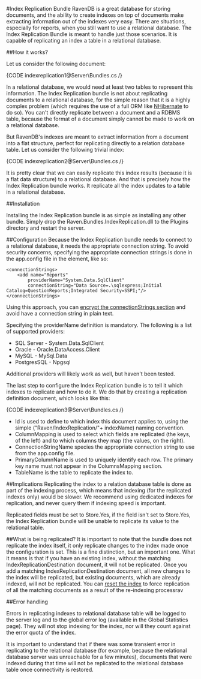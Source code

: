 #Index Replication Bundle
RavenDB is a great database for storing documents, and the ability to create indexes on top of documents make extracting information out of the indexes very easy. There are situations, especially for reports, when you still want to use a relational database. The Index Replication Bundle is meant to handle just those scenarios. It is capable of replicating an index a table in a relational database.

##How it works?

Let us consider the following document:

{CODE indexreplication1@Server\Bundles.cs /}

In a relational database, we would need at least two tables to represent this information. The Index Replication bundle is not about replicating documents to a relational database, for the simple reason that it is a highly complex problem (which requires  the use of a full ORM like [NHibernate](http://nhforge.org/) to do so).  You can't directly replicate between a document and a RDBMS table, because the format of a document simply cannot be made to work on a relational database.

But RavenDB's indexes are meant to extract information from a document into a flat structure, perfect for replicating directly to a relation database table. Let us consider the following trivial index:

{CODE indexreplication2@Server\Bundles.cs /}

It is pretty clear that we can easily replicate this index results (because it is a flat data structure) to a relational database. And that is precisely how the Index Replication bundle works. It replicate all the index updates to a table in a relational database.

##Installation

Installing the Index Replication bundle is as simple as installing any other bundle. Simply drop the Raven.Bundles.IndexReplication.dll to the Plugins directory and restart the server.

##Configuration
Because the Index Replication bundle needs to connect to a relational database, it needs the appropriate connection string. To avoid security concerns, specifying the appropriate connection strings is done in the app.config file in the <connectionStrings/> element, like so:

    <connectionStrings>  
    	<add name="Reports" 
            providerName="System.Data.SqlClient"   
            connectionString="Data Source=.\sqlexpress;Initial Catalog=QuestionReports;Integrated Security=SSPI;"/>  
    </connectionStrings>

Using this approach, you can [encrypt the connectionStrings section](http://msdn.microsoft.com/en-us/library/zhhddkxy.aspx) and avoid have a connection string in plain text.

Specifying  the providerName definition is mandatory. The following is a list of supported providers:

* SQL Server - System.Data.SqlClient
* Oracle - Oracle.DataAccess.Client
* MySQL - MySql.Data
* PostgresSQL - Npgsql

Additional providers will likely work as well, but haven't been tested.

The last step to configure the Index Replication bundle is to tell it which indexes to replicate and how to do it. We do that by creating a replication definition document, which looks like this:

{CODE indexreplication3@Server\Bundles.cs /}

* Id is used to define to which index this document applies to, using the simple ("Raven/IndexReplication/"+ indexName) naming convention.
* ColumnMapping is used to select which fields are replicated (the keys, of the left) and to which columns they map (the values, on the right).
* ConnectionStringName species the appropriate connection string to use from the app.config file.
* PrimaryColumnName is used to uniquely identify each row. The primary key name must not appear in the ColumnsMapping section.
* TableName is the table to replicate the index to.

##Implications
Replicating the index to a relation database table is done as part of the indexing process, which means that indexing (for the replicated indexes only) would be slower. We recommend using dedicated indexes for replication, and never query them if indexing speed is important.

Replicated fields must be set to Store.Yes, if the field isn't set to Store.Yes, the Index Replication bundle will be unable to replicate its value to the relational table.

##What is being replicated?
It is important to note that the bundle does not replicate the index itself, it only replicate changes to the index made once the configuration is set. This is a fine distinction, but an important one. What it means is that if you have an existing index, without the matching IndexReplicationDestination document, it will not be replicated. Once you add a matching IndexReplicationDestination document, all new changes to the index will be replicated, but existing documents, which are already indexed, will not be replicated. You can [reset the index](http://ravendb.net/docs/1.0/theory/indexes/indexing) to force replication of all the matching documents as a result of the re-indexing processrav

##Error handling

Errors in replicating indexes to relational database table will be logged to the server log and to the global error log (available in the Global Statistics page). They will not stop indexing for the index, nor will they count against the error quota of the index.

It is important to understand that if there was some transient error in replicating to the relational database (for example, because the relational database server was unreachable for a few minutes), documents that were indexed during that time will not be replicated to the relational database table once connectivity is restored.
